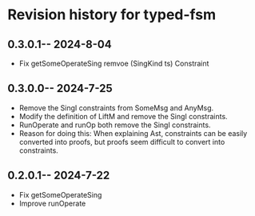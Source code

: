 # Revision history for typed-fsm

## 0.3.0.1-- 2024-8-04
* Fix getSomeOperateSing remvoe (SingKind ts) Constraint

## 0.3.0.0-- 2024-7-25
* Remove the SingI constraints from SomeMsg and AnyMsg.
* Modify the definition of LiftM and remove the SingI constraints.
* RunOperate and runOp both remove the SingI constraints.
* Reason for doing this: When explaining Ast, constraints can be easily converted into proofs, but proofs seem difficult to convert into constraints.

## 0.2.0.1-- 2024-7-22

* Fix getSomeOperateSing
* Improve runOperate
